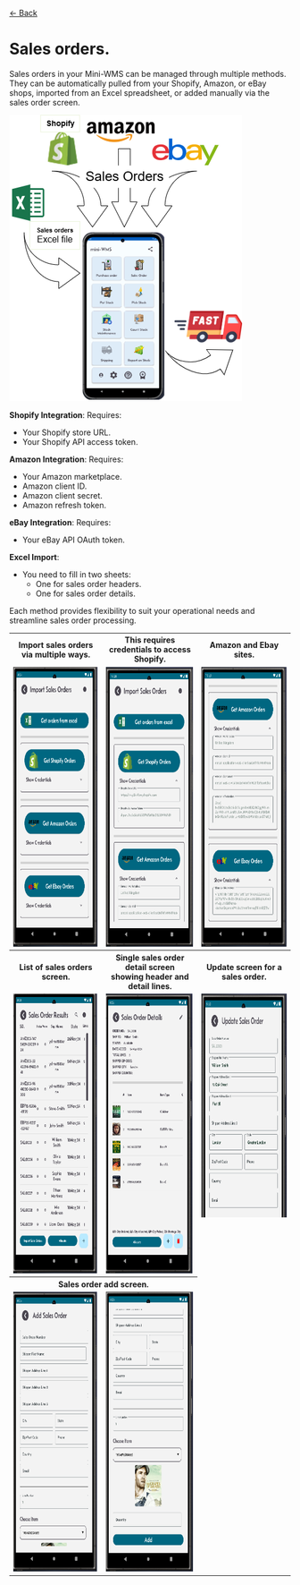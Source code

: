 [← Back](README.md)

# Sales orders.

Sales orders in your Mini-WMS can be managed through multiple methods. They can be automatically pulled from your Shopify, Amazon, or eBay shops, imported from an Excel spreadsheet, or added manually via the sales order screen.

![Visual Guide](asset/SODownloads.png)

**Shopify Integration**: Requires:  
- Your Shopify store URL.  
- Your Shopify API access token.  

**Amazon Integration**: Requires:  
- Your Amazon marketplace.  
- Amazon client ID.  
- Amazon client secret.  
- Amazon refresh token.  

**eBay Integration**: Requires:  
- Your eBay API OAuth token.  

**Excel Import**:  
- You need to fill in two sheets:  
  - One for sales order headers.  
  - One for sales order details.  
    
Each method provides flexibility to suit your operational needs and streamline sales order processing.

<table>
  <tr>
    <th style="width: 80px; white-space: normal;">Import sales orders via multiple ways.</th>
    <th style="width: 180px; white-space: normal;">This requires credentials to access<br>Shopify.</th>
    <th style="width: 180px; white-space: normal;">Amazon and Ebay sites.</th>
  </tr>
  <tr>
    <td style="vertical-align: top;">
      <img src="asset/salesOrderImport.png" alt="Step 1" style="height:500px;">
    </td>
    <td style="vertical-align: top;">
      <img src="asset/salesOrderImport1.png" alt="Step 2" style="height:500px;">
    </td>
    <td style="vertical-align: top;">
      <img src="asset/salesOrderImport2.png" alt="Step 2" style="height:500px;">
    </td>
  </tr>
  <tr>
    <th style="width: 180px; white-space: normal;">List of sales orders screen.</th>
    <th style="width: 180px; white-space: normal;">Single sales order detail screen <br>showing header and detail lines.</th>
    <th style="width: 180px; white-space: normal;">Update screen for a sales order.</th>
  </tr>
  <tr>
    <td style="vertical-align: top;">
      <img src="asset/salesOrderList.png" alt="Step 1" style="height:500px;">
    </td>
    <td style="vertical-align: top;">
      <img src="asset/salesOrderDeail.png" alt="Step 2" style="height:500px;">
    </td>
    <td style="vertical-align: top;">
      <img src="asset/salesOrderUpdate.png" alt="Step 2" style="height:400px;">
    </td>
  </tr>
  <tr>
    <th colspan="2" style="width: 180px; white-space: normal;">Sales order add screen.</th>
  </tr>
  <tr>
    <td style="vertical-align: top;">
      <img src="asset/salesOrderAdd1.png" alt="Step 1" style="height:500px;">
    </td>
    <td style="vertical-align: top;">
      <img src="asset/salesOrderAdd2.png" alt="Step 2" style="height:500px;">
    </td>
  </tr>
</table>
